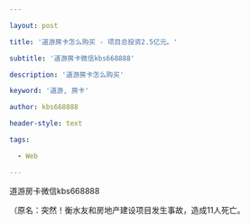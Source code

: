 ---
layout: post
title: '道游房卡怎么购买 - 项目总投资2.5亿元。'
subtitle: '道游房卡微信kbs668888'
description: '道游房卡怎么购买'
keyword: '道游, 房卡'
author: kbs668888
header-style: text
tags:
  - Web
---
道游房卡微信kbs668888

（原名：突然！衡水友和房地产建设项目发生事故，造成11人死亡。

